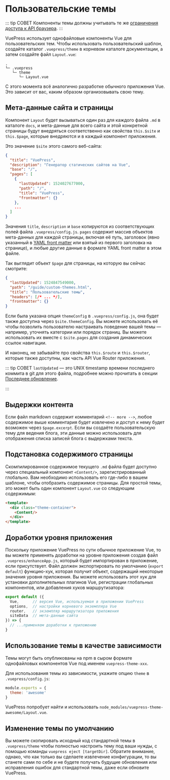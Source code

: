 # Пользовательские темы

::: tip СОВЕТ
Компоненты темы должны учитывать те же [ограничения доступа к API браузера](./using-vue.md#browser-api-access-restrictions).
:::

VuePress использует однофайловые компоненты Vue для пользовательских тем. Чтобы использовать пользовательский шаблон, создайте каталог `.vuepress/theme` в корневом каталоге документации, а затем создайте файл `Layout.vue`:

```
.
└─ .vuepress
   └─ theme
      └─ Layout.vue
```

С этого момента всё аналогично разработке обычного приложения Vue. Это зависит от вас, каким образом организовывать свою тему.

## Мета-данные сайта и страницы

Компонент `Layout` будет вызываться один раз для каждого файла `.md` в каталоге `docs`, и мета-данные для всего сайта и этой конкретной страницы будут внедряться соответственно как свойства `this.$site` и `this.$page`, которые внедряются и в каждый компонент приложения.

Это значение `$site` этого самого веб-сайта:

``` json
{
  "title": "VuePress",
  "description": "Генератор статических сайтов на Vue",
  "base": "/",
  "pages": [
    {
      "lastUpdated": 1524027677000,
      "path": "/",
      "title": "VuePress",
      "frontmatter": {}
    },
    ...
  ]
}
```

Значения `title`, `description` и `base` копируются из соответствующих полей файла `.vuepress/config.js`. `pages` содержит массив объектов мета-данных для каждой страницы, включая её путь, заголовок (явно указанный в [YAML front matter](./markdown.md#yaml-front-matter) или взятый из первого заголовка на странице), и любые другие данные в формате YAML front matter в этом файле.

Так выглядит объект `$page` для страницы, на которую вы сейчас смотрите:

``` json
{
  "lastUpdated": 1524847549000,
  "path": "/guide/custom-themes.html",
  "title": "Пользовательские темы",
  "headers": [/* ... */],
  "frontmatter": {}
}
```

Если была указана опция `themeConfig` в `.vuepress/config.js`, она будет также доступна через `$site.themeConfig`. Вы можете использовать её чтобы позволить пользователю настраивать поведение вашей темы — например, уточнять категории или порядок страниц. Вы можете использовать их вместе с `$site.pages` для создания динамических ссылок навигации.

И наконец, не забывайте про свойства `this.$route` и `this.$router`, которые также доступны, как часть API Vue Router приложения.

::: tip СОВЕТ
  `lastUpdated` — это UNIX timestamp времени последнего коммита в git для этого файла, подробнее можно прочитать в секции [Последнее обновление](../default-theme-config/README.md#last-updated).

:::

## Выдержки контента

Если файл markdown содержит комментарий `<!-- more -->`, любое содержимое выше комментария будет извлечено и доступ к нему будет возможен через `$page.excerpt`. Если вы создаёте пользовательскую тему для ведения блога, эти данные можно использовать для отображения списка записей блога с выдержками текста.

## Подстановка содержимого страницы

Скомпилированное содержимое текущего `.md` файла будет доступно через специальный компонент `<Content/>`, зарегистрированный глобально. Вам необходимо использовать его где-либо в вашем шаблоне, чтобы отобразить содержимое страницы. Для простой темы, это может быть один компонент `Layout.vue` со следующим содержимым:

``` html
<template>
  <div class="theme-container">
    <Content/>
  </div>
</template>
```

## Доработки уровня приложения

Поскольку приложение VuePress по сути обычное приложение Vue, то вы можете применять доработки на уровне приложения создав файл `.vuepress/enhanceApp.js`, который будет импортирован в приложение, если присутствует. Файл должен экспортировать по умолчанию (`export default`) функцию-хук, которая получит объект, содержащий некоторые значения уровня приложения. Вы можете использовать этот хук для установки дополнительных плагинов Vue, регистрации глобальных компонентов, или добавления хуков маршрутизатора:

``` js
export default ({
  Vue,      // версия Vue, используемая в приложении VuePress
  options,  // настройки корневого экземпляра Vue
  router,   // экземпляр маршрутизатора приложения
  siteData  // мета-данные сайта
}) => {
  // ...применяем доработки к приложению
}
```

## Использование темы в качестве зависимости

Темы могут быть опубликованы на npm в сыром формате однофайловых компонентов Vue под именем `vuepress-theme-xxx`.

Для использования темы из зависимости, укажите опцию `theme` в `.vuepress/config.js`:

``` js
module.exports = {
  theme: 'awesome'
}
```

VuePress попробует найти и использовать `node_modules/vuepress-theme-awesome/Layout.vue`.

## Изменение темы по умолчанию

Вы можете скопировать исходный код стандартной темы в `.vuepress/theme` чтобы полностью настроить тему под ваши нужды, с помощью команды `vuepress eject [targetDir]`. Обратите внимание, однако, что как только вы сделаете извлечение конфигурации, то вы станете сами по себе и не будете получать будущие обновления или исправления ошибок для стандартной темы, даже если обновите VuePress.
